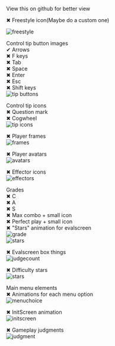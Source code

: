View this on github for better view  
  
✖ Freestyle icon(Maybe do a custom one)  
  
![freestyle](https://bries.s-ul.eu/O9RmxAJA.png)  
  
Control tip button images  
✔ Arrows  
✖ F keys  
✖ Tab  
✖ Space  
✖ Enter  
✖ Esc  
✖ Shift keys  
![tip buttons](https://bries.s-ul.eu/TrVG1PGG.png)  
  
  
Control tip icons  
✖ Question mark  
✖ Cogwheel  
![tip icons](https://bries.s-ul.eu/Bx2qUMns.png)  
  
  
✖ Player frames  
![frames](https://bries.s-ul.eu/dtzTQtpD.png)  
  
✖ Player avatars  
![avatars](https://bries.s-ul.eu/xZY7hST9.png)  
  
✖ Effector icons  
![effectors](https://bries.s-ul.eu/IiIrHAMo.png)  
  
Grades  
✖ C  
✖ A  
✖ S  
✖ Max combo + small icon  
✖ Perfect play + small icon  
✖ "Stars" animation for evalscreen  
![grade](https://bries.s-ul.eu/TtAGxvIQ.png)  
![stars](https://bries.s-ul.eu/ylkvbFiD.png)  
  
✖ Evalscreen box things  
![judgecount](https://bries.s-ul.eu/DOWsgQ0D.png)  
  
✖ Difficulty stars  
![stars](https://bries.s-ul.eu/U6wuWBD4.png)  
  
Main menu elements  
✖ Animations for each menu option  
![menuchoice](https://bries.s-ul.eu/da9W5NEY.png)  
  
✖ InitScreen animation  
![initscreen](https://bries.s-ul.eu/m0EVZBwH.png)  
  
✖ Gameplay judgments  
![judgment](https://bries.s-ul.eu/Q20G160a.png)  